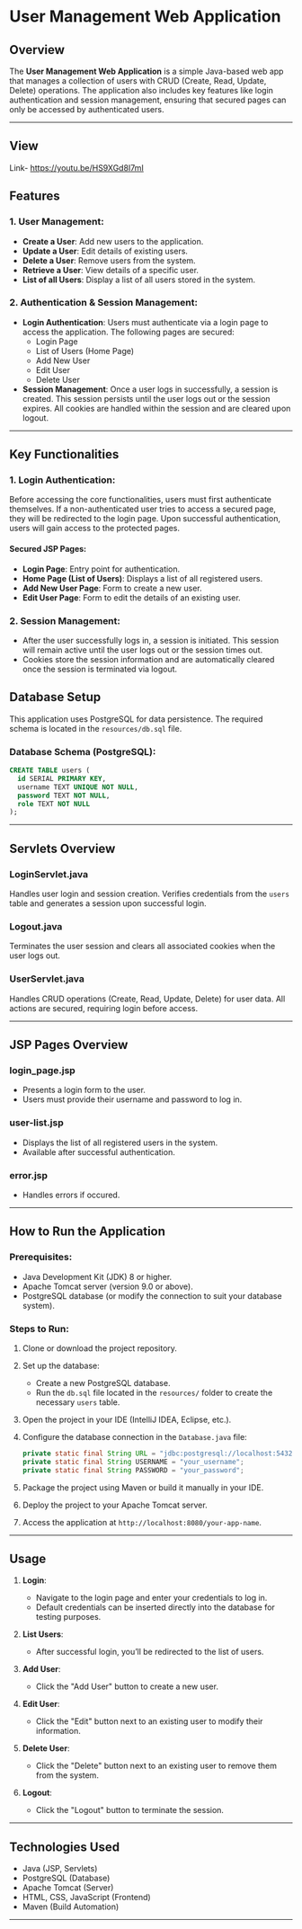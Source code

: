 # **User Management Web Application**

## **Overview**
The **User Management Web Application** is a simple Java-based web app that manages a collection of users with CRUD (Create, Read, Update, Delete) operations. The application also includes key features like login authentication and session management, ensuring that secured pages can only be accessed by authenticated users.

---

## **View** 
Link- https://youtu.be/HS9XGd8I7mI

## **Features**

### **1. User Management:**
- **Create a User**: Add new users to the application.
- **Update a User**: Edit details of existing users.
- **Delete a User**: Remove users from the system.
- **Retrieve a User**: View details of a specific user.
- **List of all Users**: Display a list of all users stored in the system.

### **2. Authentication & Session Management:**
- **Login Authentication**: Users must authenticate via a login page to access the application. The following pages are secured:
  - Login Page
  - List of Users (Home Page)
  - Add New User
  - Edit User
  - Delete User
- **Session Management**: Once a user logs in successfully, a session is created. This session persists until the user logs out or the session expires. All cookies are handled within the session and are cleared upon logout.

---

## **Key Functionalities**

### **1. Login Authentication:**
Before accessing the core functionalities, users must first authenticate themselves. If a non-authenticated user tries to access a secured page, they will be redirected to the login page. Upon successful authentication, users will gain access to the protected pages.

#### **Secured JSP Pages:**
- **Login Page**: Entry point for authentication.
- **Home Page (List of Users)**: Displays a list of all registered users.
- **Add New User Page**: Form to create a new user.
- **Edit User Page**: Form to edit the details of an existing user.

### **2. Session Management:**
- After the user successfully logs in, a session is initiated. This session will remain active until the user logs out or the session times out.
- Cookies store the session information and are automatically cleared once the session is terminated via logout.


## **Database Setup**

This application uses PostgreSQL for data persistence. The required schema is located in the `resources/db.sql` file.

### **Database Schema (PostgreSQL):**

```sql
CREATE TABLE users (
  id SERIAL PRIMARY KEY,
  username TEXT UNIQUE NOT NULL,
  password TEXT NOT NULL,
  role TEXT NOT NULL
);
```

---

## **Servlets Overview**

### **LoginServlet.java**
Handles user login and session creation. Verifies credentials from the `users` table and generates a session upon successful login.

### **Logout.java**
Terminates the user session and clears all associated cookies when the user logs out.

### **UserServlet.java**
Handles CRUD operations (Create, Read, Update, Delete) for user data. All actions are secured, requiring login before access.

---

## **JSP Pages Overview**

### **login_page.jsp**
- Presents a login form to the user.
- Users must provide their username and password to log in.

### **user-list.jsp**
- Displays the list of all registered users in the system.
- Available after successful authentication.

### **error.jsp**
- Handles errors if occured.


---

## **How to Run the Application**

### **Prerequisites:**
- Java Development Kit (JDK) 8 or higher.
- Apache Tomcat server (version 9.0 or above).
- PostgreSQL database (or modify the connection to suit your database system).

### **Steps to Run:**
1. Clone or download the project repository.
   
2. Set up the database:
   - Create a new PostgreSQL database.
   - Run the `db.sql` file located in the `resources/` folder to create the necessary `users` table.

3. Open the project in your IDE (IntelliJ IDEA, Eclipse, etc.).

4. Configure the database connection in the `Database.java` file:
   ```java
   private static final String URL = "jdbc:postgresql://localhost:5432/your_database";
   private static final String USERNAME = "your_username";
   private static final String PASSWORD = "your_password";
   ```

5. Package the project using Maven or build it manually in your IDE.

6. Deploy the project to your Apache Tomcat server.

7. Access the application at `http://localhost:8080/your-app-name`.

---

## **Usage**

1. **Login**: 
   - Navigate to the login page and enter your credentials to log in.
   - Default credentials can be inserted directly into the database for testing purposes.
   
2. **List Users**:
   - After successful login, you’ll be redirected to the list of users.

3. **Add User**:
   - Click the "Add User" button to create a new user.

4. **Edit User**:
   - Click the "Edit" button next to an existing user to modify their information.

5. **Delete User**:
   - Click the "Delete" button next to an existing user to remove them from the system.

6. **Logout**:
   - Click the "Logout" button to terminate the session.

---

## **Technologies Used**
- Java (JSP, Servlets)
- PostgreSQL (Database)
- Apache Tomcat (Server)
- HTML, CSS, JavaScript (Frontend)
- Maven (Build Automation)

---
